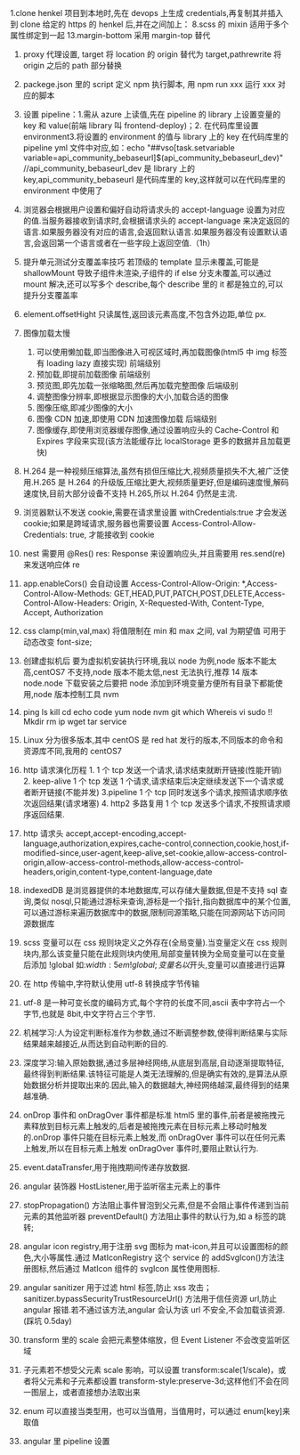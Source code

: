 1.clone henkel 项目到本地时,先在 devops 上生成 credentials,再复制其并插入到 clone 给定的 https 的 henkel 后,并在之间加上：
8.scss 的 mixin 适用于多个属性绑定到一起
13.margin-bottom 采用 margin-top 替代

1.  proxy 代理设置, target 将 location 的 origin 替代为 target,pathrewrite 将 origin 之后的 path 部分替换
2.  packege.json 里的 script 定义 npm 执行脚本, 用 npm run xxx 运行 xxx 对应的脚本

3.  设置 pipeline：1.需从 azure 上读值,先在 pipeline 的 library 上设置变量的 key 和 value(前端 library 叫 frontend-deploy)；2. 在代码库里设置 environment3.将设置的 environment 的值与 library 上的 key 在代码库里的 pipeline yml 文件中对应,如：echo "##vso[task.setvariable variable=api_community_bebaseurl]$(api_community_bebaseurl_dev)" //api_community_bebaseurl_dev 是 library 上的 key,api_community_bebaseurl 是代码库里的 key,这样就可以在代码库里的 environment 中使用了
4.  浏览器会根据用户设置和偏好自动将请求头的 accept-language 设置为对应的值.当服务器接收到请求时,会根据请求头的 accept-language 来决定返回的语言.如果服务器没有对应的语言,会返回默认语言.如果服务器没有设置默认语言,会返回第一个语言或者在一些字段上返回空值.（1h）

5.  提升单元测试分支覆盖率技巧 若顶级的 template 显示未覆盖,可能是 shallowMount 导致子组件未渲染,子组件的 if else 分支未覆盖,可以通过 mount 解决,还可以写多个 describe,每个 describe 里的 it 都是独立的,可以提升分支覆盖率
6.  element.offsetHight 只读属性,返回该元素高度,不包含外边距,单位 px.
7.  图像加载太慢
    1.  可以使用懒加载,即当图像进入可视区域时,再加载图像(html5 中 img 标签 有 loading lazy 直接实现) 前端级别
    2.  预加载,即提前加载图像 前端级别
    3.  预览图,即先加载一张缩略图,然后再加载完整图像 后端级别
    4.  调整图像分辨率,即根据显示图像的大小,加载合适的图像
    5.  图像压缩,即减少图像的大小
    6.  图像 CDN 加速,即使用 CDN 加速图像加载 后端级别
    7.  图像缓存,即使用浏览器缓存图像,通过设置响应头的 Cache-Control 和 Expires 字段来实现(该方法能缓存比 localStorage 更多的数据并且加载更快)
8.  H.264 是一种视频压缩算法,虽然有损但压缩比大,视频质量损失不大,被广泛使用.H.265 是 H.264 的升级版,压缩比更大,视频质量更好,但是编码速度慢,解码速度快,目前大部分设备不支持 H.265,所以 H.264 仍然是主流.
9.  浏览器默认不发送 cookie,需要在请求里设置 withCredentials:true 才会发送 cookie;如果是跨域请求,服务器也需要设置 Access-Control-Allow-Credentials: true, 才能接收到 cookie
10. nest 需要用 @Res() res: Response 来设置响应头,并且需要用 res.send(re) 来发送响应体 re
11. app.enableCors() 会自动设置 Access-Control-Allow-Origin: \*,Access-Control-Allow-Methods: GET,HEAD,PUT,PATCH,POST,DELETE,Access-Control-Allow-Headers: Origin, X-Requested-With, Content-Type, Accept, Authorization
12. css clamp(min,val,max) 将值限制在 min 和 max 之间, val 为期望值 可用于动态改变 font-size;
13. 创建虚拟机后 要为虚拟机安装执行环境,我以 node 为例,node 版本不能太高,centOS7 不支持,node 版本不能太低,nest 无法执行,推荐 14 版本 node.node 下载安装之后要把 node 添加到环境变量方便所有目录下都能使用,node 版本控制工具 nvm
14. ping ls kill cd echo code yum node nvm git which Whereis vi sudo !! Mkdir rm ip wget tar service
15. Linux 分为很多版本,其中 centOS 是 red hat 发行的版本,不同版本的命令和资源库不同,我用的 centOS7
16. http 请求演化历程 1. 1 个 tcp 发送一个请求,请求结束就断开链接(性能开销) 2. keep-alive 1 个 tcp 发送 1 个请求,请求结束后决定继续发送下一个请求或者断开链接(不能并发) 3.pipeline 1 个 tcp 同时发送多个请求,按照请求顺序依次返回结果(请求堵塞) 4. http2 多路复用 1 个 tcp 发送多个请求,不按照请求顺序返回结果.
17. http 请求头 accept,accept-encoding,accept-language,authorization,expires,cache-control,connection,cookie,host,if-modified-since,user-agent,keep-alive,set-cookie,allow-access-control-origin,allow-access-control-methods,allow-access-control-headers,origin,content-type,content-language,date
18. indexedDB 是浏览器提供的本地数据库,可以存储大量数据,但是不支持 sql 查询,类似 nosql,只能通过游标来查询,游标是一个指针,指向数据库中的某个位置,可以通过游标来遍历数据库中的数据,限制同源策略,只能在同源网站下访问同源数据库
19. scss 变量可以在 css 规则块定义之外存在(全局变量).当变量定义在 css 规则块内,那么该变量只能在此规则块内使用,局部变量转换为全局变量可以在变量后添加 !global 如:$width: 5em !global;变量名以$开头,变量可以直接进行运算
20. 在 http 传输中,字符默认使用 utf-8 转换成字节传输
21. utf-8 是一种可变长度的编码方式,每个字符的长度不同,ascii 表中字符占一个字节,也就是 8bit,中文字符占三个字节.
22. 机械学习:人为设定判断标准作为参数,通过不断调整参数,使得判断结果与实际结果越来越接近,从而达到自动判断的目的.
23. 深度学习:输入原始数据,通过多层神经网络,从底层到高层,自动逐渐提取特征,最终得到判断结果.该特征可能是人类无法理解的,但是确实有效的,是算法从原始数据分析并提取出来的.因此,输入的数据越大,神经网络越深,最终得到的结果越准确.
24. onDrop 事件和 onDragOver 事件都是标准 html5 里的事件,前者是被拖拽元素释放到目标元素上触发的,后者是被拖拽元素在目标元素上移动时触发的.onDrop 事件只能在目标元素上触发,而 onDragOver 事件可以在任何元素上触发,所以在目标元素上触发 onDragOver 事件时,要阻止默认行为.
25. event.dataTransfer,用于拖拽期间传递存放数据.
26. angular 装饰器 HostListener,用于监听宿主元素上的事件
27. stopPropagation() 方法阻止事件冒泡到父元素,但是不会阻止事件传递到当前元素的其他监听器 preventDefault() 方法阻止事件的默认行为,如 a 标签的跳转;
28. angular icon registry,用于注册 svg 图标为 mat-icon,并且可以设置图标的颜色,大小等属性.通过 MatIconRegistry 这个 service 的 addSvgIcon()方法注册图标,然后通过 MatIcon 组件的 svgIcon 属性使用图标.
29. angular sanitizer 用于过滤 html 标签,防止 xss 攻击；sanitizer.bypassSecurityTrustResourceUrl() 方法用于信任资源 url,防止 angular 报错.若不通过该方法,angular 会认为该 url 不安全,不会加载该资源.(踩坑 0.5day)
30. transform 里的 scale 会把元素整体缩放，但 Event Listener 不会改变监听区域
31. 子元素若不想受父元素 scale 影响，可以设置 transform:scale(1/scale)，或者将父元素和子元素都设置 transform-style:preserve-3d;这样他们不会在同一图层上，或者直接想办法取出来
32. enum 可以直接当类型用，也可以当值用，当值用时，可以通过 enum[key]来取值
33. angular 里 pipeline 设置
